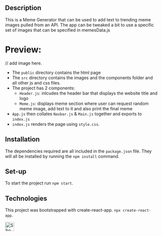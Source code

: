 ## Description

This is a Meme Generator that can be used to add text to trending meme images pulled from an API. The app can be tweaked a bit to use a specific set of images that can be specified in memesData.js

# Preview:

// add image here.

- The `public` directory contains the html page
- The `src` directory contains the images and the components folder and all other js and css files.
- The project has 2 components:
  - `Header.js`: inlcudes the header bar that displays the website title and logo
  - `Meme.js`: displays meme section where user can request random meme image, add text to it and also print the final meme
- `App.js` then collates `Navbar.js` & `Main.js` together and exports to `index.js`
- `index.js` renders the page using `style.css`.

## Installation

The dependencies required are all included in the `package.json` file. They will all be installed by running the `npm install` command.

## Set-up

To start the project run `npm start`.

## Technologies

This project was bootstrapped with create-react-app. `npx create-react-app`.

<picture>
  <source media="(prefers-color-scheme: dark)" srcset="https://cdn.icon-icons.com/icons2/2415/PNG/512/react_original_wordmark_logo_icon_146375.png">
  <source media="(prefers-color-scheme: light)" srcset="https://cdn.icon-icons.com/icons2/2415/PNG/512/react_original_wordmark_logo_icon_146375.png">
  <img width="30px" alt="Shows a logo of c-sharp" src="https://cdn.icon-icons.com/icons2/2415/PNG/512/react_original_wordmark_logo_icon_146375.png">
</picture>
